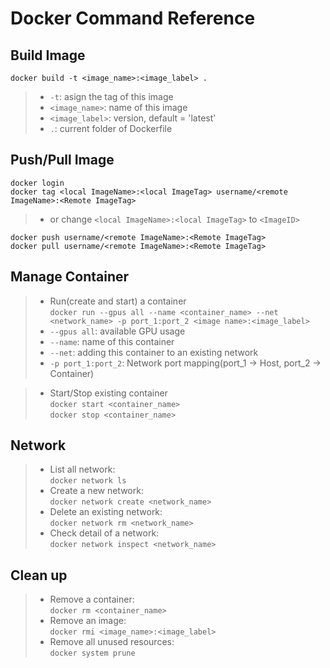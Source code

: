 # Docker Command Reference

## Build Image
`docker build -t <image_name>:<image_label> .` 
</br>
>- `-t`: asign the tag of this image
>- `<image_name>`: name of this image
>- `<image_label>`: version, default = 'latest'
>- `.`: current folder of Dockerfile

## Push/Pull Image
`docker login` </br>
`docker tag <local ImageName>:<local ImageTag> username/<remote ImageName>:<Remote ImageTag>` </br>
>- or change `<local ImageName>:<local ImageTag>` to `<ImageID>` </br>

`docker push username/<remote ImageName>:<Remote ImageTag>` </br>
`docker pull username/<remote ImageName>:<Remote ImageTag>`

## Manage Container
>- Run(create and start) a container </br>
`docker run --gpus all --name <container_name> --net <network_name> -p port_1:port_2 <image name>:<image_label>`
>- `--gpus all`: available GPU usage
>- `--name`: name of this container
>- `--net`: adding this container to an existing network
>- `-p port_1:port_2`: Network port mapping(port_1 -> Host, port_2 -> Container)

>- Start/Stop existing container </br>
`docker start <container_name>` </br>
`docker stop <container_name>`

## Network
>- List all network: </br>
`docker network ls` </br>
>- Create a new network: </br>
`docker network create <network_name>` </br>
>- Delete an existing network: </br>
`docker network rm <network_name>` </br>
>- Check detail of a network: </br>
`docker network inspect <network_name>` </br>

## Clean up
>- Remove a container: </br>
`docker rm <container_name>`
>- Remove an image: </br>
`docker rmi <image_name>:<image_label>`
>- Remove all unused resources: </br>
`docker system prune`
